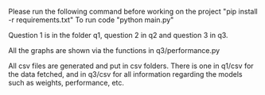 Please run the following command before working on the project "pip install -r requirements.txt"
To run code "python main.py"

Question 1 is in the folder q1, question 2 in q2 and question 3 in q3.

All the graphs are shown via the functions in q3/performance.py

All csv files are generated and put in csv folders. There is one in q1/csv for the data fetched, and in q3/csv for all information regarding the models such as weights, performance, etc.


